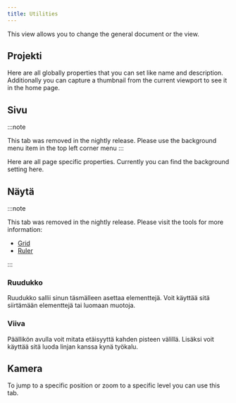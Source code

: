 ```yaml
---
title: Utilities
---
```


This view allows you to change the general document or the view.

## Projekti

Here are all globally properties that you can set like name and description.
Additionally you can capture a thumbnail from the current viewport to see it in the home page.

## Sivu

:::note

This tab was removed in the nightly release.
Please use the background menu item in the top left corner menu
:::

Here are all page specific properties. Currently you can find the background setting here.

## Näytä

:::note

This tab was removed in the nightly release.
Please visit the tools for more information:

- [Grid](/docs/v2/tools/grid)
- [Ruler](/docs/v2/tools/ruler)

:::

### Ruudukko

Ruudukko sallii sinun täsmälleen asettaa elementtejä. Voit käyttää sitä siirtämään elementtejä tai luomaan muotoja.

### Viiva

Päällikön avulla voit mitata etäisyyttä kahden pisteen välillä. Lisäksi voit käyttää sitä luoda linjan kanssa kynä työkalu.

## Kamera

To jump to a specific position or zoom to a specific level you can use this tab.
